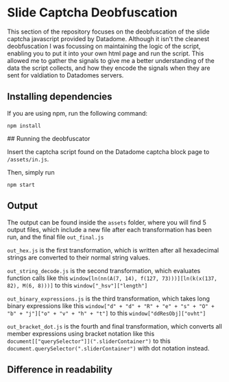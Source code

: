 # Slide Captcha Deobfuscation

This section of the repository focuses on the deobfuscation of the slide captcha javascript provided by Datadome. Although it isn't the cleanest deobfuscation I was focussing on maintaining the logic of the script, enabling you to put it into your own html page and run the script. This allowed me to gather the signals to give me a better understanding of the data the script collects, and how they encode the signals when they are sent for valdiation to Datadomes servers.


## Installing dependencies

If you are using npm, run the following command:

``npm install``


## Running the deobfuscator

Insert the captcha script found on the Datadome captcha block page to `/assets/in.js`.

Then, simply run 

```npm start```


## Output

The output can be found inside the `assets` folder, where you will find 5 output files, which include a new file after each transformation has been run, and the final file `out_final.js`

`out_hex.js` is the first transformation, which is written after all hexadecimal strings are converted to their normal string values.

`out_string_decode.js` is the second transformation, which evaluates function calls like this `window[ln(nn(A(7, 14), f(127, 73)))][ln(k(x(137, 82), M(6, 8)))]` to this `window["_hsv"]["length"]`

`out_binary_expressions.js` is the third transformation, which takes long binary expressions like this `window["d" + "d" + "R" + "e" + "s" + "O" + "b" + "j"]["o" + "v" + "h" + "t"]` to this `window["ddResObj]["ovht"]`

`out_bracket_dot.js` is the fourth and final transformation, which converts all member expressions using bracket notation like this `document[["querySelector"]](".sliderContainer")` to this `document.querySelector(".sliderContainer")` with dot notation instead.


## Difference in readability


